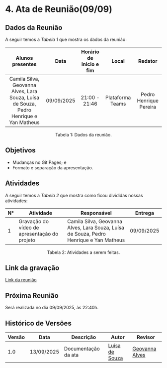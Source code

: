 # 4. Ata de Reunião(09/09)

## Dados da Reunião

A seguir temos a <i>Tabela 1</i> que mostra os dados da reunião:

|                                     Alunos presentes                                     |    Data    | Horário de inicio e fim |      Local       | Redator |
| :--------------------------------------------------------------------------------------: | :--------: | :---------------------: | :--------------: | :--------------: |
| Camila Silva, Geovanna Alves, Lara Souza, Luísa de Souza, Pedro Henrique e Yan Matheus | 09/09/2025 |      21:00 - 21:46      | Plataforma Teams | Pedro Henrique Pereira|

<figcaption align="center">Tabela 1: Dados da reunião.</figcaption>

## Objetivos

- Mudanças no Git Pages; e
- Formato e separação da apresentação.


## Atividades

A seguir temos a <i>Tabela 2</i> que mostra como ficou divididas nossas atividades:

| N°| Atividade | Responsável | Entrega |
| ---- | ---- | ---- | ---- | 
| 1 | Gravação do vídeo de apresentação do projeto | Camila Silva, Geovanna Alves, Lara Souza, Luísa de Souza, Pedro Henrique e Yan Matheus | 09/09/2025 |

<figcaption align="center">Tabela 2: Atividades a serem feitas.</figcaption>

## Link da gravação

[Link da reunião]()

## Próxima Reunião

Será realizada no dia 09/09/2025, às 22:40h.

## Histórico de Versões


| Versão | Data       | Descrição           | Autor                                   | Revisor                                      |
|--------|------------|-------------------|----------------------------------------|---------------------------------------------|
| 1.0    | 13/09/2025 | Documentação da ata | [Luísa de Souza](https://github.com/luisa12ll) | [Geovanna Alves](https://github.com/GeovannaUmbelino) |

